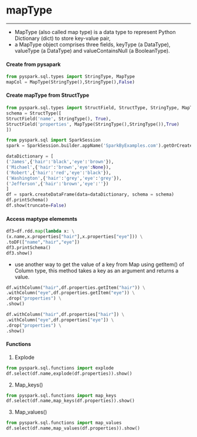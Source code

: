 # mapType

---
* MapType (also called map type) is a data type to represent Python Dictionary (dict) to store key-value pair, 
* a MapType object comprises three fields, keyType (a DataType), valueType (a DataType) and valueContainsNull (a BooleanType).

#### Create from pysapark
```python
from pyspark.sql.types import StringType, MapType
mapCol = MapType(StringType(),StringType(),False)
```
#### Create mapType from StructType
```python
from pyspark.sql.types import StructField, StructType, StringType, MapType
schema = StructType([
StructField('name', StringType(), True),
StructField('properties', MapType(StringType(),StringType()),True)
])

from pyspark.sql import SparkSession
spark = SparkSession.builder.appName('SparkByExamples.com').getOrCreate()

dataDictionary = [
('James',{'hair':'black','eye':'brown'}),
('Michael',{'hair':'brown','eye':None}),
('Robert',{'hair':'red','eye':'black'}),
('Washington',{'hair':'grey','eye':'grey'}),
('Jefferson',{'hair':'brown','eye':''})
]
df = spark.createDataFrame(data=dataDictionary, schema = schema)
df.printSchema()
df.show(truncate=False)
```
#### Access maptype elememnts
```python
df3=df.rdd.map(lambda x: \
(x.name,x.properties["hair"],x.properties["eye"])) \
.toDF(["name","hair","eye"])
df3.printSchema()
df3.show()
```
* use another way to get the value of a key from Map using getItem() of Column type, this method takes a key as an argument and returns a value.
```python
df.withColumn("hair",df.properties.getItem("hair")) \
.withColumn("eye",df.properties.getItem("eye")) \
.drop("properties") \
.show()

df.withColumn("hair",df.properties["hair"]) \
.withColumn("eye",df.properties["eye"]) \
.drop("properties") \
.show()
```
#### Functions
1.	Explode
```python
from pyspark.sql.functions import explode
df.select(df.name,explode(df.properties)).show()
```
2.	Map_keys()
```python
from pyspark.sql.functions import map_keys
df.select(df.name,map_keys(df.properties)).show()
```
3.	Map_values()
```python
from pyspark.sql.functions import map_values
df.select(df.name,map_values(df.properties)).show()
```